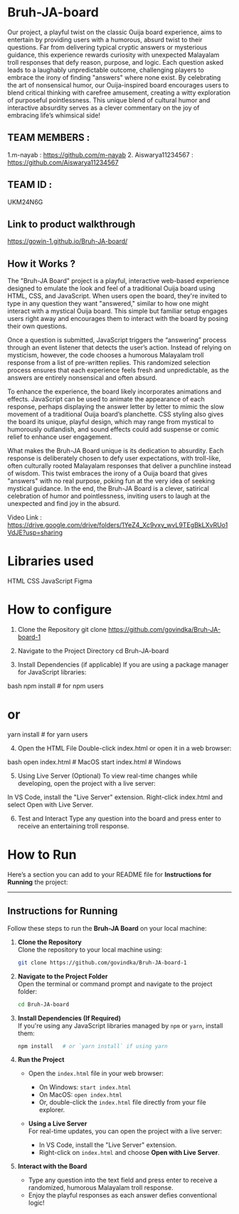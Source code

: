 # Bruh-JA-board
Our project, a playful twist on the classic Ouija board experience, aims to entertain by providing users with a humorous, absurd twist to their questions. Far from delivering typical cryptic answers or mysterious guidance, this experience rewards curiosity with unexpected Malayalam troll responses that defy reason, purpose, and logic. Each question asked leads to a laughably unpredictable outcome, challenging players to embrace the irony of finding "answers" where none exist. By celebrating the art of nonsensical humor, our Ouija-inspired board encourages users to blend critical thinking with carefree amusement, creating a witty exploration of purposeful pointlessness. This unique blend of cultural humor and interactive absurdity serves as a clever commentary on the joy of embracing life’s whimsical side!

## TEAM MEMBERS :
1.m-nayab : https://github.com/m-nayab
2. Aiswarya11234567 : https://github.com/Aiswarya11234567

## TEAM ID :
UKM24N6G

## Link to product walkthrough
https://gowin-1.github.io/Bruh-JA-board/

## How it Works ?
The "Bruh-JA Board" project is a playful, interactive web-based experience designed to emulate the look and feel of a traditional Ouija board using HTML, CSS, and JavaScript. When users open the board, they're invited to type in any question they want "answered," similar to how one might interact with a mystical Ouija board. This simple but familiar setup engages users right away and encourages them to interact with the board by posing their own questions.

Once a question is submitted, JavaScript triggers the “answering” process through an event listener that detects the user’s action. Instead of relying on mysticism, however, the code chooses a humorous Malayalam troll response from a list of pre-written replies. This randomized selection process ensures that each experience feels fresh and unpredictable, as the answers are entirely nonsensical and often absurd.

To enhance the experience, the board likely incorporates animations and effects. JavaScript can be used to animate the appearance of each response, perhaps displaying the answer letter by letter to mimic the slow movement of a traditional Ouija board’s planchette. CSS styling also gives the board its unique, playful design, which may range from mystical to humorously outlandish, and sound effects could add suspense or comic relief to enhance user engagement.

What makes the Bruh-JA Board unique is its dedication to absurdity. Each response is deliberately chosen to defy user expectations, with troll-like, often culturally rooted Malayalam responses that deliver a punchline instead of wisdom. This twist embraces the irony of a Ouija board that gives "answers" with no real purpose, poking fun at the very idea of seeking mystical guidance. In the end, the Bruh-JA Board is a clever, satirical celebration of humor and pointlessness, inviting users to laugh at the unexpected and find joy in the absurd.

Video Link : https://drive.google.com/drive/folders/1YeZ4_Xc9vxy_wvL9TEgBkLXvRUo1VdJE?usp=sharing

# Libraries used
HTML
CSS 
JavaScript
Figma

# How to configure
1. Clone the Repository
git clone https://github.com/govindka/Bruh-JA-board-1

2. Navigate to the Project Directory
cd Bruh-JA-board

3. Install Dependencies (if applicable)
If you are using a package manager for JavaScript libraries:

bash
npm install      # for npm users
# or
yarn install     # for yarn users

4. Open the HTML File
Double-click index.html or open it in a web browser:

bash
open index.html  # MacOS
start index.html # Windows

5. Using Live Server (Optional)
To view real-time changes while developing, open the project with a live server:

In VS Code, install the "Live Server" extension.
Right-click index.html and select Open with Live Server.

6. Test and Interact
Type any question into the board and press enter to receive an entertaining troll response.

# How to Run
Here’s a section you can add to your README file for **Instructions for Running** the project:

---

## Instructions for Running

Follow these steps to run the **Bruh-JA Board** on your local machine:

1. **Clone the Repository**  
   Clone the repository to your local machine using:
   ```bash
   git clone https://github.com/govindka/Bruh-JA-board-1
   ```

2. **Navigate to the Project Folder**  
   Open the terminal or command prompt and navigate to the project folder:
   ```bash
   cd Bruh-JA-board
   ```

3. **Install Dependencies (If Required)**  
   If you're using any JavaScript libraries managed by `npm` or `yarn`, install them:
   ```bash
   npm install   # or `yarn install` if using yarn
   ```

4. **Run the Project**  
   - Open the `index.html` file in your web browser:
     - On Windows: `start index.html`
     - On MacOS: `open index.html`
     - Or, double-click the `index.html` file directly from your file explorer.
   
   - **Using a Live Server**  
     For real-time updates, you can open the project with a live server:
     - In VS Code, install the "Live Server" extension.
     - Right-click on `index.html` and choose **Open with Live Server**.

5. **Interact with the Board**  
   - Type any question into the text field and press enter to receive a randomized, humorous Malayalam troll response.
   - Enjoy the playful responses as each answer defies conventional logic!

